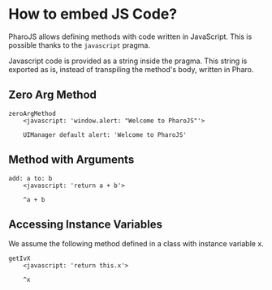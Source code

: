 # How to embed JS Code?

PharoJS allows defining methods with code written in JavaScript. This is possible thanks to the `javascript` pragma.  

Javascript code is provided as a string inside the pragma. This string is exported as is, instead of transpiling the method's body, written in Pharo.

## Zero Arg Method

```smalltalk
zeroArgMethod
	<javascript: 'window.alert: "Welcome to PharoJS"'>
	
	UIManager default alert: 'Welcome to PharoJS'
```

## Method with Arguments

```smalltalk
add: a to: b
	<javascript: 'return a + b'>
	
	^a + b
```

## Accessing Instance Variables 

We assume the following method defined in a class with instance variable x.

```smalltalk
getIvX
	<javascript: 'return this.x'>
	
	^x
```